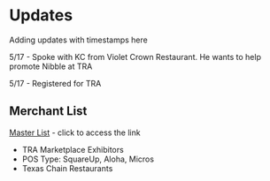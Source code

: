 # Updates
Adding updates with timestamps here

5/17 - Spoke with KC from Violet Crown Restaurant. He wants to help promote Nibble at TRA

5/17 - Registered for TRA



## Merchant List

[Master List](https://docs.google.com/spreadsheets/d/15F_HB685YNcJHvBqLRsvkjHGKzlGWvQhFUl6IIuqI-k/edit#gid=313162633) - click to access the link
* TRA Marketplace Exhibitors
* POS Type: SquareUp, Aloha, Micros
* Texas Chain Restaurants
